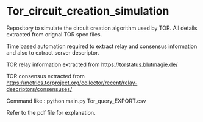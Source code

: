 # Tor_circuit_creation_simulation
Repository to simulate the circuit creation algorithm used by TOR. All details extracted from orignal TOR spec files.

Time based automation required to extract relay and consensus information and also to extract server descriptor.

TOR relay information extracted from https://torstatus.blutmagie.de/

TOR consensus extracted from https://metrics.torproject.org/collector/recent/relay-descriptors/consensuses/

Command like : python main.py Tor_query_EXPORT.csv

Refer to the pdf file for explanation.
